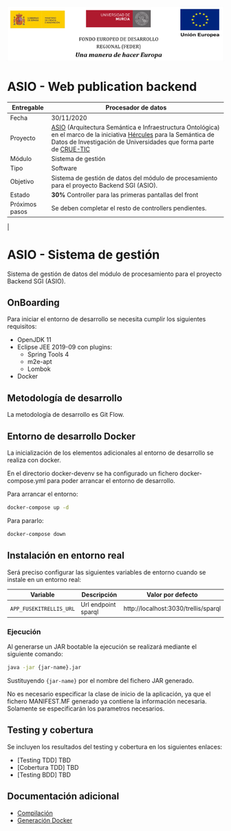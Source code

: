 ![](./images/logos_feder.png)

# ASIO - Web publication backend

| Entregable     | Procesador de datos                                                                                                                                                                                                                                                                                                                  |
| -------------- | ------------------------------------------------------------------------------------------------------------------------------------------------------------------------------------------------------------------------------------------------------------------------------------------------------------------------------------ |
| Fecha          | 30/11/2020                                                                                                                                                                                                                                                                                                                           |
| Proyecto       | [ASIO](https://www.um.es/web/hercules/proyectos/asio) (Arquitectura Semántica e Infraestructura Ontológica) en el marco de la iniciativa [Hércules](https://www.um.es/web/hercules/) para la Semántica de Datos de Investigación de Universidades que forma parte de [CRUE-TIC](http://www.crue.org/SitePages/ProyectoHercules.aspx) |
| Módulo         | Sistema de gestión                                                                                                                                                                                                                                                                                                                   |
| Tipo           | Software                                                                                                                                                                                                                                                                                                                             |
| Objetivo       | Sistema de gestión de datos del módulo de procesamiento para el proyecto Backend SGI (ASIO).                                                                                                                                                                                                                                         |
| Estado         | **30%** Controller para las primeras pantallas del front                                                                                                                                                                                                                                                                             |
| Próximos pasos | Se deben completar el resto de controllers pendientes.                                                                                                                                                                                                                                                                               |

|

# ASIO - Sistema de gestión

Sistema de gestión de datos del módulo de procesamiento para el proyecto Backend SGI (ASIO).

## OnBoarding

Para iniciar el entorno de desarrollo se necesita cumplir los siguientes requisitos:

- OpenJDK 11
- Eclipse JEE 2019-09 con plugins:
  - Spring Tools 4
  - m2e-apt
  - Lombok
- Docker

## Metodología de desarrollo

La metodología de desarrollo es Git Flow.

## Entorno de desarrollo Docker

La inicialización de los elementos adicionales al entorno de desarrollo se realiza con docker.

En el directorio docker-devenv se ha configurado un fichero docker-compose.yml para poder arrancar el entorno de desarrollo.

Para arrancar el entorno:

```bash
docker-compose up -d
```

Para pararlo:

```bash
docker-compose down
```

## Instalación en entorno real

Será preciso configurar las siguientes variables de entorno cuando se instale en un entorno real:

| Variable                | Descripción         | Valor por defecto                    |
| ----------------------- | ------------------- | ------------------------------------ |
| `APP_FUSEKITRELLIS_URL` | Url endpoint sparql | http://localhost:3030/trellis/sparql |

### Ejecución

Al generarse un JAR bootable la ejecución se realizará mediante el siguiente comando:

```bash
java -jar {jar-name}.jar
```

Sustituyendo `{jar-name}` por el nombre del fichero JAR generado.

No es necesario especificar la clase de inicio de la aplicación, ya que el fichero MANIFEST.MF generado ya contiene la información necesaria. Solamente se especificarán los parametros necesarios.

## Testing y cobertura

Se incluyen los resultados del testing y cobertura en los siguientes enlaces:

- [Testing TDD] TBD
- [Cobertura TDD] TBD
- [Testing BDD] TBD

## Documentación adicional

- [Compilación](docs/build.md)
- [Generación Docker](docs/docker.md)
